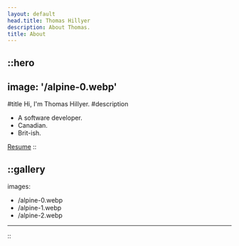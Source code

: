 ```yaml
---
layout: default
head.title: Thomas Hillyer
description: About Thomas.
title: About
---
```


::hero
---
image: '/alpine-0.webp'
---
#title
Hi, I'm Thomas Hillyer.
#description
- A software developer.
- Canadian.
- Brit-ish.


[Resume](/resume.pdf)
::

::gallery
---
images:
  - /alpine-0.webp
  - /alpine-1.webp
  - /alpine-2.webp
---
::
